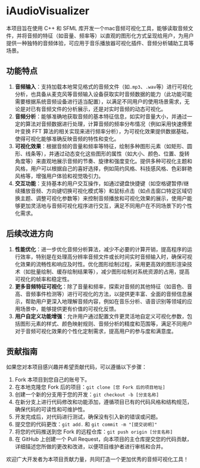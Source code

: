 # iAudioVisualizer 

本项目旨在使用 C++ 和 SFML 库开发一个mac音频可视化工具，能够读取音频文件，并将音频的特征（如音量、频率等）以直观的图形化方式呈现给用户，为用户提供一种独特的音频体验，可应用于音乐播放器可视化插件、音频分析辅助工具等场景。

## 功能特点
1. **音频输入**：支持加载本地常见格式的音频文件（如`.mp3`、`.wav`等）进行可视化分析，也具备从麦克风等音频输入设备获取实时音频数据的能力（此功能可能需要根据系统音频设备进行适当配置），以满足不同用户的使用场景需求，无论是对已有音频文件的分析展示，还是对实时音频的动态可视化。
2. **音频分析**：能够准确地获取音频的基本特征信息，如实时音量大小，并通过一定的算法对音频数据进行处理，计算音频的频率分布情况（例如采用快速傅里叶变换 FFT 算法的相关实现来进行频率分析），为可视化效果提供数据基础，使得可视化能够准确反映音频的特性和变化。
3. **可视化效果**：根据音频的音量和频率等特征，绘制多种图形元素（如矩形、圆形、线条等），并通过动态变化这些图形的属性（如大小、颜色、位置、旋转角度等）来直观地展示音频的节奏、旋律和强度变化。提供多种可视化主题和风格，用户可以根据自己的喜好选择，例如简约风格、科技感风格、色彩鲜艳风格等，增强用户体验和视觉吸引力。
4. **交互功能**：支持基本的用户交互操作，如通过键盘快捷键（如空格键暂停/继续播放音频、方向键切换可视化模式等）和鼠标点击（如点击窗口特定区域切换主题、调整可视化参数等）来控制音频播放和可视化效果的展示，使用户能够更加灵活地与音频可视化程序进行交互，满足不同用户在不同场景下的个性化需求。

## 后续改进方向
1. **性能优化**：进一步优化音频分析算法，减少不必要的计算开销，提高程序的运行效率，特别是在处理高分辨率音频文件或长时间实时音频输入时，确保可视化效果的流畅性和响应及时性。优化图形绘制过程，采用更高效的图形渲染技术（如批量绘制、缓存绘制结果等），减少图形绘制对系统资源的占用，提高可视化的帧率和稳定性。
2. **更多音频特征可视化**：除了音量和频率，探索对音频的其他特征（如音色、音高、音频事件检测等）进行可视化的方法，以提供更丰富、全面的音频信息展示，帮助用户更深入地理解音频内容，例如在音乐分析、语音识别等领域的应用场景中，能够提供更有价值的可视化反馈。
3. **用户自定义功能增强**：允许用户通过配置文件更灵活地自定义可视化参数，包括图形元素的样式、颜色映射规则、音频分析的精度和范围等，满足不同用户对于音频可视化效果的个性化定制需求，提高用户的参与度和满意度。

## 贡献指南
如果您对本项目感兴趣并希望贡献代码，可以遵循以下步骤：
1. Fork 本项目到您自己的账号下。
2. 在本地克隆您 Fork 后的项目：`git clone [您 Fork 后的项目地址]`
3. 创建一个新的分支用于您的开发：`git checkout -b [分支名称]`
4. 在新分支上进行代码修改和功能添加，遵循项目已有的代码风格和结构规范，确保代码的可读性和可维护性。
5. 开发完成后，对代码进行测试，确保没有引入新的错误或问题。
6. 提交您的代码更改：`git add.` 和 `git commit -m "[提交说明]"`
7. 将您的代码推送到您 Fork 的远程仓库：`git push origin [分支名称]`
8. 在 GitHub 上创建一个 Pull Request，向本项目的主仓库提交您的代码贡献，详细描述您所做的更改和改进，以便项目维护者进行审核和合并。

欢迎广大开发者为本项目贡献力量，共同打造一个更加优秀的音频可视化工具！